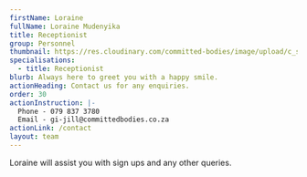 ```yaml
---
firstName: Loraine
fullName: Loraine Mudenyika
title: Receptionist
group: Personnel
thumbnail: https://res.cloudinary.com/committed-bodies/image/upload/c_scale,f_auto,q_auto,w_600/v1644515758/staff/Loraine%20Madenyika/loraine-staff.png
specialisations:
  - title: Receptionist
blurb: Always here to greet you with a happy smile.
actionHeading: Contact us for any enquiries.
order: 30
actionInstruction: |-
  Phone - 079 837 3780
  Email - gi-jill@committedbodies.co.za
actionLink: /contact
layout: team
---
```

Loraine will assist you with sign ups and any other queries.